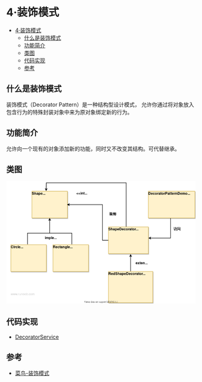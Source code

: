 # 4·装饰模式

- [4·装饰模式](#4装饰模式)
  - [什么是装饰模式](#什么是装饰模式)
  - [功能简介](#功能简介)
  - [类图](#类图)
  - [代码实现](#代码实现)
  - [参考](#参考)

## 什么是装饰模式
装饰模式（Decorator Pattern）是一种结构型设计模式， 允许你通过将对象放入包含行为的特殊封装对象中来为原对象绑定新的行为。

## 功能简介
允许向一个现有的对象添加新的功能，同时又不改变其结构。可代替继承。

## 类图
![图10-装饰模式类图](/docs/images/图10-装饰模式类图.png)

## 代码实现
- [DecoratorService](/src/main/java/com/ly/pattern/decorator/DecoratorService.java)

## 参考
- [菜鸟-装饰模式](https://www.runoob.com/design-pattern/decorator-pattern.html)